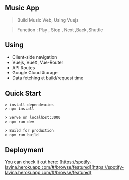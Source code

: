 ## Music App 


> Build Music Web, Using Vuejs 

> Function : Play , Stop , Next ,Back ,Shuttle

## Using
-   Client-side navigation
-  Vuejs, VueX, Vue-Router
-   API Routes
-  Google Cloud Storage
-  Data fetching at build/request time

## Quick Start

    > install dependencies 
    > npm install
    
    > Serve on localhost:3000 
    > npm run dev
    
	> Build for production
	> npm run build


    
 ## Deployment
 You can check it out here: [https://spotify-lavina.herokuapp.com/#/browse/featured](https://spotify-lavina.herokuapp.com/#/browse/featured)


